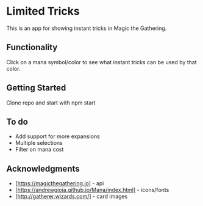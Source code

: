 # Limited Tricks

This is an app for showing instant tricks in Magic the Gathering.

## Functionality

Click on a mana symbol/color to see what instant tricks can be used by that color.

## Getting Started

Clone repo and start with npm start

## To do

- Add support for more expansions
- Multiple selections
- Filter on mana cost

## Acknowledgments

* [https://magicthegathering.io] - api
* [https://andrewgioia.github.io/Mana/index.html] - icons/fonts
* [http://gatherer.wizards.com/] - card images